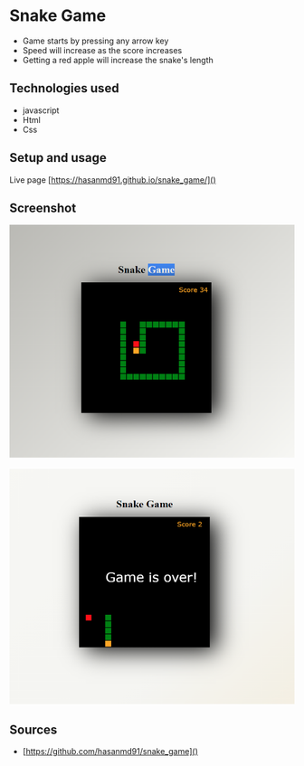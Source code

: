 # Snake Game

- Game starts by pressing any arrow key
- Speed will increase as the score increases
- Getting a red apple will increase the snake's length

## Technologies used

- javascript
- Html
- Css

## Setup and usage

Live page [https://hasanmd91.github.io/snake_game/]()

## Screenshot

<img src="images\Sanke-Game (1).png"/>
<br />
<br />
<img src="images\Sanke-Game.png"/>

## Sources

- [https://github.com/hasanmd91/snake_game]()
